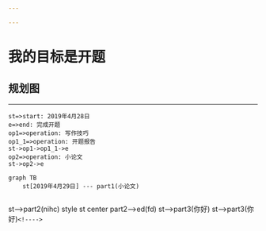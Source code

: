 ```yaml
---

---
```


# 我的目标是开题

## 规划图

------



```flow
st=>start: 2019年4月28日
e=>end: 完成开题
op1=>operation: 写作技巧
op1_1=>operation: 开题报告
st->op1->op1_1->e
op2=>operation: 小论文
st->op2->e

```

```mermaid
graph TB
	st[2019年4月29日] --- part1(小论文)
    
```

st-->part2(nihc)
    style st center
    part2-->ed(fd)
    st-->part3(你好)
    st-->part3(你好)`<!---->`